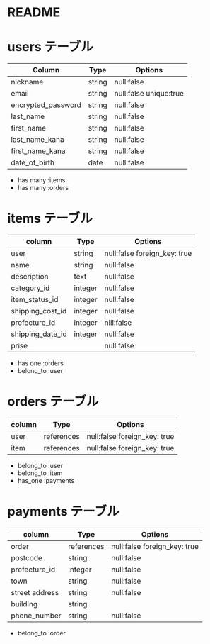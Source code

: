 # README

# users テーブル

| Column             | Type   | Options                              |
| ------------------ | ------ | ------------------------------------ |
| nickname           | string | null:false    |
| email              | string | null:false unique:true   |
| encrypted_password | string | null:false    |
| last_name          | string | null:false                           |
| first_name         | string | null:false                           |
| last_name_kana     | string | null:false                           |
| first_name_kana    | string | null:false                           |
| date_of_birth      | date   | null:false                           |

 - has many :items
 - has many :orders
 
  # items テーブル

| column             | Type    | Options                              |
| ------------------ | ------  | ------------------------------------ |
| user               | string  | null:false  foreign_key: true        |
| name               | string  | null:false                           |
| description        | text    | null:false                           |
| category_id        | integer    | null:false                           |
| item_status_id     | integer    | null:false                           |
| shipping_cost_id   | integer    | null:false                           |
| prefecture_id      | integer    | nill:false                           |
| shipping_date_id   | integer    | null:false                           |
| prise              |  | null:false                           |

- has one :orders
- belong_to :user

# orders テーブル

| column             | Type        | Options                              |
| ------------------ | ----------- | ------------------------------------ |
| user               | references  | null:false foreign_key: true         |
| item               | references  | null:false foreign_key: true         |

- belong_to :user
- belong_to :item
- has_one :payments

# payments テーブル

| column             | Type         | Options                              |
| ------------------ | ------------ | ------------------------------------ |
| order             | references   | null:false foreign_key: true         |
| postcode           | string       | null:false                           |
| prefecture_id      | integer      | null:false                           |
| town               | string       | null:false                           |
| street address     | string       | null:false                           |
| building           | string       |                                      |
| phone_number       | string       | null:false                        |

- belong_to :order
